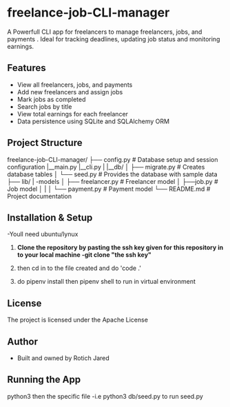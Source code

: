 # freelance-job-CLI-manager
A Powerfull CLI app for freelancers to manage freelancers, jobs, and payments . Ideal for tracking deadlines, updating job status and monitoring earnings.

##  Features

- View all freelancers, jobs, and payments
- Add new freelancers and assign jobs
- Mark jobs as completed
- Search jobs by title
- View total earnings for each freelancer
- Data persistence using SQLite and SQLAlchemy ORM

##  Project Structure

freelance-job-CLI-manager/
├── config.py # Database setup and session configuration
|__main.py
|__cli.py
|
|__db/
│ ├── migrate.py # Creates database tables
│ └── seed.py # Provides the database with sample data
├── lib/
  |
  -models
│ ├── freelancer.py   # Freelancer model
│ ├──job.py  # Job model
│ |
│ └── payment.py # Payment model
└── README.md # Project documentation

##  Installation & Setup
-Youll need ubuntu/lynux

1. **Clone the repository by pasting the ssh key given for this repository in to your local machine -git clone "the ssh key"**

2. then cd in to the file created and do 'code .'

3. do pipenv install then pipenv shell to run in virtual environment


## License 
The project is licensed under the Apache License

## Author
- Built and owned by Rotich Jared

## Running the App
python3 then the specific file   -i.e python3 db/seed.py to run seed.py



